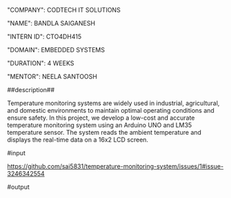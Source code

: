 "COMPANY": CODTECH IT SOLUTIONS

"NAME": BANDLA SAIGANESH

"INTERN ID": CTO4DH415

"DOMAIN": EMBEDDED SYSTEMS

"DURATION": 4 WEEKS

"MENTOR": NEELA SANTOOSH

##description##

Temperature monitoring systems are widely used in industrial, agricultural, and domestic environments to maintain optimal operating conditions and ensure safety. In this project, we develop a low-cost and accurate temperature monitoring system using an Arduino UNO and LM35 temperature sensor. The system reads the ambient temperature and displays the real-time data on a 16x2 LCD screen.

#input

https://github.com/sai5831/temperature-monitoring-system/issues/1#issue-3246342554

#output


